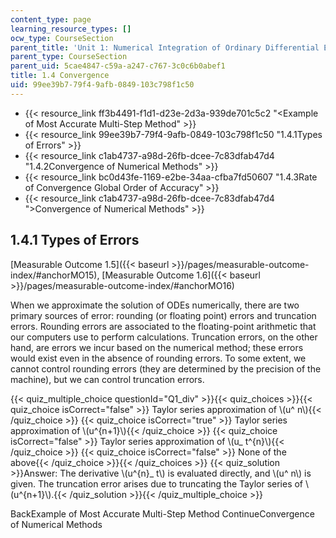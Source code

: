 ```yaml
---
content_type: page
learning_resource_types: []
ocw_type: CourseSection
parent_title: 'Unit 1: Numerical Integration of Ordinary Differential Equations'
parent_type: CourseSection
parent_uid: 5cae4847-c59a-a247-c767-3c0c6b0abef1
title: 1.4 Convergence
uid: 99ee39b7-79f4-9afb-0849-103c798f1c50
---
```


*   {{< resource_link ff3b4491-f1d1-d23e-2d3a-939de701c5c2 "\<Example of Most Accurate Multi-Step Method" >}}
*   {{< resource_link 99ee39b7-79f4-9afb-0849-103c798f1c50 "1.4.1Types of Errors" >}}
*   {{< resource_link c1ab4737-a98d-26fb-dcee-7c83dfab47d4 "1.4.2Convergence of Numerical Methods" >}}
*   {{< resource_link bc0d43fe-1169-e2be-34aa-cfba7fd50607 "1.4.3Rate of Convergence Global Order of Accuracy" >}}
*   {{< resource_link c1ab4737-a98d-26fb-dcee-7c83dfab47d4 "\>Convergence of Numerical Methods" >}}

1.4.1 Types of Errors
---------------------

[Measurable Outcome 1.5]({{< baseurl >}}/pages/measurable-outcome-index/#anchorMO15), [Measurable Outcome 1.6]({{< baseurl >}}/pages/measurable-outcome-index/#anchorMO16)

When we approximate the solution of ODEs numerically, there are two primary sources of error: rounding (or floating point) errors and truncation errors. Rounding errors are associated to the floating-point arithmetic that our computers use to perform calculations. Truncation errors, on the other hand, are errors we incur based on the numerical method; these errors would exist even in the absence of rounding errors. To some extent, we cannot control rounding errors (they are determined by the precision of the machine), but we can control truncation errors.

{{< quiz_multiple_choice questionId="Q1_div" >}}{{< quiz_choices >}}{{< quiz_choice isCorrect="false" >}} Taylor series approximation of \\(u^ n\\){{< /quiz_choice >}}
{{< quiz_choice isCorrect="true" >}} Taylor series approximation of \\(u^{n+1}\\){{< /quiz_choice >}}
{{< quiz_choice isCorrect="false" >}} Taylor series approximation of \\(u\_ t^{n}\\){{< /quiz_choice >}}
{{< quiz_choice isCorrect="false" >}} None of the above{{< /quiz_choice >}}{{< /quiz_choices >}}
{{< quiz_solution >}}Answer: The derivative \\(u^{n}\_ t\\) is evaluated directly, and \\(u^ n\\) is given. The truncation error arises due to truncating the Taylor series of \\(u^{n+1}\\).{{< /quiz_solution >}}{{< /quiz_multiple_choice >}}

BackExample of Most Accurate Multi-Step Method ContinueConvergence of Numerical Methods
